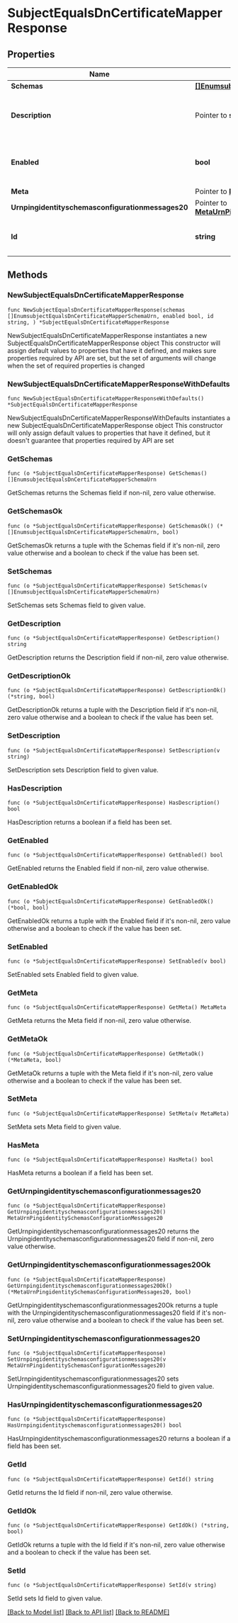 # SubjectEqualsDnCertificateMapperResponse

## Properties

Name | Type | Description | Notes
------------ | ------------- | ------------- | -------------
**Schemas** | [**[]EnumsubjectEqualsDnCertificateMapperSchemaUrn**](EnumsubjectEqualsDnCertificateMapperSchemaUrn.md) |  | 
**Description** | Pointer to **string** | A description for this Certificate Mapper | [optional] 
**Enabled** | **bool** | Indicates whether the Certificate Mapper is enabled. | 
**Meta** | Pointer to [**MetaMeta**](MetaMeta.md) |  | [optional] 
**Urnpingidentityschemasconfigurationmessages20** | Pointer to [**MetaUrnPingidentitySchemasConfigurationMessages20**](MetaUrnPingidentitySchemasConfigurationMessages20.md) |  | [optional] 
**Id** | **string** | Name of the Certificate Mapper | 

## Methods

### NewSubjectEqualsDnCertificateMapperResponse

`func NewSubjectEqualsDnCertificateMapperResponse(schemas []EnumsubjectEqualsDnCertificateMapperSchemaUrn, enabled bool, id string, ) *SubjectEqualsDnCertificateMapperResponse`

NewSubjectEqualsDnCertificateMapperResponse instantiates a new SubjectEqualsDnCertificateMapperResponse object
This constructor will assign default values to properties that have it defined,
and makes sure properties required by API are set, but the set of arguments
will change when the set of required properties is changed

### NewSubjectEqualsDnCertificateMapperResponseWithDefaults

`func NewSubjectEqualsDnCertificateMapperResponseWithDefaults() *SubjectEqualsDnCertificateMapperResponse`

NewSubjectEqualsDnCertificateMapperResponseWithDefaults instantiates a new SubjectEqualsDnCertificateMapperResponse object
This constructor will only assign default values to properties that have it defined,
but it doesn't guarantee that properties required by API are set

### GetSchemas

`func (o *SubjectEqualsDnCertificateMapperResponse) GetSchemas() []EnumsubjectEqualsDnCertificateMapperSchemaUrn`

GetSchemas returns the Schemas field if non-nil, zero value otherwise.

### GetSchemasOk

`func (o *SubjectEqualsDnCertificateMapperResponse) GetSchemasOk() (*[]EnumsubjectEqualsDnCertificateMapperSchemaUrn, bool)`

GetSchemasOk returns a tuple with the Schemas field if it's non-nil, zero value otherwise
and a boolean to check if the value has been set.

### SetSchemas

`func (o *SubjectEqualsDnCertificateMapperResponse) SetSchemas(v []EnumsubjectEqualsDnCertificateMapperSchemaUrn)`

SetSchemas sets Schemas field to given value.


### GetDescription

`func (o *SubjectEqualsDnCertificateMapperResponse) GetDescription() string`

GetDescription returns the Description field if non-nil, zero value otherwise.

### GetDescriptionOk

`func (o *SubjectEqualsDnCertificateMapperResponse) GetDescriptionOk() (*string, bool)`

GetDescriptionOk returns a tuple with the Description field if it's non-nil, zero value otherwise
and a boolean to check if the value has been set.

### SetDescription

`func (o *SubjectEqualsDnCertificateMapperResponse) SetDescription(v string)`

SetDescription sets Description field to given value.

### HasDescription

`func (o *SubjectEqualsDnCertificateMapperResponse) HasDescription() bool`

HasDescription returns a boolean if a field has been set.

### GetEnabled

`func (o *SubjectEqualsDnCertificateMapperResponse) GetEnabled() bool`

GetEnabled returns the Enabled field if non-nil, zero value otherwise.

### GetEnabledOk

`func (o *SubjectEqualsDnCertificateMapperResponse) GetEnabledOk() (*bool, bool)`

GetEnabledOk returns a tuple with the Enabled field if it's non-nil, zero value otherwise
and a boolean to check if the value has been set.

### SetEnabled

`func (o *SubjectEqualsDnCertificateMapperResponse) SetEnabled(v bool)`

SetEnabled sets Enabled field to given value.


### GetMeta

`func (o *SubjectEqualsDnCertificateMapperResponse) GetMeta() MetaMeta`

GetMeta returns the Meta field if non-nil, zero value otherwise.

### GetMetaOk

`func (o *SubjectEqualsDnCertificateMapperResponse) GetMetaOk() (*MetaMeta, bool)`

GetMetaOk returns a tuple with the Meta field if it's non-nil, zero value otherwise
and a boolean to check if the value has been set.

### SetMeta

`func (o *SubjectEqualsDnCertificateMapperResponse) SetMeta(v MetaMeta)`

SetMeta sets Meta field to given value.

### HasMeta

`func (o *SubjectEqualsDnCertificateMapperResponse) HasMeta() bool`

HasMeta returns a boolean if a field has been set.

### GetUrnpingidentityschemasconfigurationmessages20

`func (o *SubjectEqualsDnCertificateMapperResponse) GetUrnpingidentityschemasconfigurationmessages20() MetaUrnPingidentitySchemasConfigurationMessages20`

GetUrnpingidentityschemasconfigurationmessages20 returns the Urnpingidentityschemasconfigurationmessages20 field if non-nil, zero value otherwise.

### GetUrnpingidentityschemasconfigurationmessages20Ok

`func (o *SubjectEqualsDnCertificateMapperResponse) GetUrnpingidentityschemasconfigurationmessages20Ok() (*MetaUrnPingidentitySchemasConfigurationMessages20, bool)`

GetUrnpingidentityschemasconfigurationmessages20Ok returns a tuple with the Urnpingidentityschemasconfigurationmessages20 field if it's non-nil, zero value otherwise
and a boolean to check if the value has been set.

### SetUrnpingidentityschemasconfigurationmessages20

`func (o *SubjectEqualsDnCertificateMapperResponse) SetUrnpingidentityschemasconfigurationmessages20(v MetaUrnPingidentitySchemasConfigurationMessages20)`

SetUrnpingidentityschemasconfigurationmessages20 sets Urnpingidentityschemasconfigurationmessages20 field to given value.

### HasUrnpingidentityschemasconfigurationmessages20

`func (o *SubjectEqualsDnCertificateMapperResponse) HasUrnpingidentityschemasconfigurationmessages20() bool`

HasUrnpingidentityschemasconfigurationmessages20 returns a boolean if a field has been set.

### GetId

`func (o *SubjectEqualsDnCertificateMapperResponse) GetId() string`

GetId returns the Id field if non-nil, zero value otherwise.

### GetIdOk

`func (o *SubjectEqualsDnCertificateMapperResponse) GetIdOk() (*string, bool)`

GetIdOk returns a tuple with the Id field if it's non-nil, zero value otherwise
and a boolean to check if the value has been set.

### SetId

`func (o *SubjectEqualsDnCertificateMapperResponse) SetId(v string)`

SetId sets Id field to given value.



[[Back to Model list]](../README.md#documentation-for-models) [[Back to API list]](../README.md#documentation-for-api-endpoints) [[Back to README]](../README.md)


